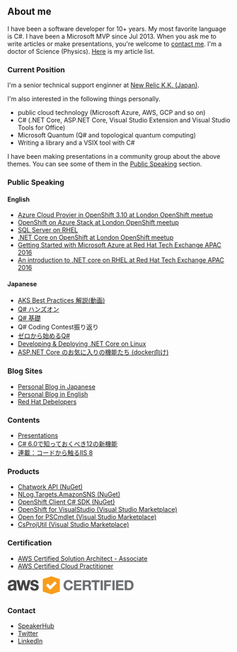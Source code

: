 ## About me

I have been a software developer for 10+ years. My most favorite language is C#. I have been a Microsoft MVP since Jul 2013. When you ask me to write articles or make presentations, you're welcome to [contact me](#contact).
I'm a doctor of Science (Physics). [Here](https://scholar.google.co.jp/citations?user=qR0zzd4AAAAJ&hl=ja) is my article list.

### Current Position

I'm a senior technical support enginner at [New Relic K.K. (Japan)](https://newrelic.co.jp/).

I'm also interested in the following things personally.

- public cloud technology (Microsoft Azure, AWS, GCP and so on)
- C# (.NET Core, ASP.NET Core, Visual Studio Extension and Visual Studio Tools for Office)
- Microsoft Quantum (Q# and topological quantum computing)
- Writing a library and a VSIX tool with C#

I have been making presentations in a community group about the above themes. You can see some of them in the [Public Speaking](#public-speaking) section.

### Public Speaking

#### English

- [Azure Cloud Provier in OpenShift 3.10 at London OpenShift meetup](https://www.slideshare.net/tanakata/new-features-of-azure-cloud-provider-in-openshift-container-platform-310)
- [OpenShift on Azure Stack at London OpenShift meetup](https://www.slideshare.net/tanakata/open-shift-on-azure-stack)
- [SQL Server on RHEL](https://www.slideshare.net/tanakata/introduction-to-sql-server-on-rhel)
- [.NET Core on OpenShift at London OpenShift meetup](https://www.slideshare.net/tanakata/deep-dive-openshitt-on-azure-net-core-on-openshift)
- [Getting Started with Microsoft Azure at Red Hat Tech Exchange APAC 2016](https://rhte2016.sched.com/event/894x/getting-started-with-microsoft-azure)
- [An introduction to .NET core on RHEL at Red Hat Tech Exchange APAC 2016](https://rhte2016.sched.com/event/895A/an-introduction-to-net-core-on-rhel)

#### Japanese

- [AKS Best Practices 解説(動画)](https://www.youtube.com/watch?v=YFoVGgWbOQc&feature=youtu.be)
- [Q# ハンズオン](http://www.tanaka733.net/QSharp-Handson/)
- [Q# 基礎](https://www.slideshare.net/tanakata/q-ver11)
- Q# Coding Contest振り返り
- [ゼロから始めるQ#](https://www.slideshare.net/tanakata/q-117200034)
- [Developing & Deploying .NET Core on Linux](https://www.slideshare.net/tanakata/20170311-developing-deploying-net-core-on-linux)
- [ASP.NET Core のお気に入りの機能たち (docker向け)](https://www.slideshare.net/tanakata/aspnet-core-docker-81037744)

### Blog Sites

- [Personal Blog in Japanese](https://tech.tanaka733.net/)
- [Personal Blog in English](https://tech.en.tanaka733.net/)
- [Red Hat Debelopers](https://developers.redhat.com/blog/author/rhtakayoshitanaka/)

### Contents

- [Presentations](https://www.slideshare.net/tanakata/presentations)
- [C# 6.0で知っておくべき12の新機能](https://www.buildinsider.net/language/csharplang/0600)
- [連載：コードから触るIIS 8](https://www.buildinsider.net/web/iis8)

### Products

- [Chatwork API (NuGet)](https://www.nuget.org/packages/Chatwork.Api/)
- [NLog.Targets.AmazonSNS (NuGet)](https://www.nuget.org/packages/NLog.Targets.AmazonSNS/)
- [OpenShift Client C# SDK (NuGet)](https://www.nuget.org/packages/OpenShift.Service.Core/)
- [OpenShift for VisualStudio (Visual Studio Marketplace)](https://marketplace.visualstudio.com/items?itemName=tanaka733.vstoolsforopenshifttanaka733)
- [Open for PSCmdlet (Visual Studio Marketplace)](https://marketplace.visualstudio.com/items?itemName=tanaka733.OpenForPSCmdlet)
- [CsProjUtil (Visual Studio Marketplace)](https://marketplace.visualstudio.com/items?itemName=tanaka733.CsProjUtil)

### Certification

- [AWS Certified Solution Architect - Associate](https://www.certmetrics.com/amazon/public/badge.aspx?i=1&t=c&d=2019-06-03&ci=AWS00896804)
- [AWS Certified Cloud Practitioner](https://www.certmetrics.com/amazon/public/badge.aspx?i=9&t=c&d=2019-05-20&ci=AWS00896804)

![](./images/AWS_Certified_Logo_294x230_Color.png)

### Contact

- [SpeakerHub](https://speakerhub.com/speaker/takayoshi-tanaka/shared/public-presentations)
- [Twitter](https://twitter.com/tanakatakayoshi)
- [LinkedIn](https://www.linkedin.com/in/takayoshi-tanaka/)
